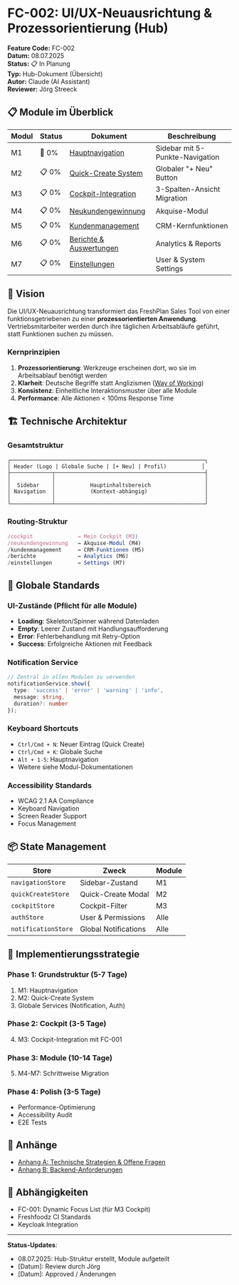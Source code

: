 # FC-002: UI/UX-Neuausrichtung & Prozessorientierung (Hub)

**Feature Code:** FC-002  
**Datum:** 08.07.2025  
**Status:** 📋 In Planung  
**Typ:** Hub-Dokument (Übersicht)  
**Autor:** Claude (AI Assistant)  
**Reviewer:** Jörg Streeck  

## 📋 Module im Überblick

| Modul | Status | Dokument | Beschreibung |
|-------|--------|----------|--------------|
| M1 | 🔄 0% | [Hauptnavigation](./FC-002-M1-hauptnavigation.md) | Sidebar mit 5-Punkte-Navigation |
| M2 | 📋 0% | [Quick-Create System](./FC-002-M2-quick-create.md) | Globaler "+ Neu" Button |
| M3 | 📋 0% | [Cockpit-Integration](./FC-002-M3-cockpit.md) | 3-Spalten-Ansicht Migration |
| M4 | 📋 0% | [Neukundengewinnung](./FC-002-M4-neukundengewinnung.md) | Akquise-Modul |
| M5 | 📋 0% | [Kundenmanagement](./FC-002-M5-kundenmanagement.md) | CRM-Kernfunktionen |
| M6 | 📋 0% | [Berichte & Auswertungen](./FC-002-M6-berichte.md) | Analytics & Reports |
| M7 | 📋 0% | [Einstellungen](./FC-002-M7-einstellungen.md) | User & System Settings |

## 🎯 Vision

Die UI/UX-Neuausrichtung transformiert das FreshPlan Sales Tool von einer funktionsgetriebenen zu einer **prozessorientierten Anwendung**. Vertriebsmitarbeiter werden durch ihre täglichen Arbeitsabläufe geführt, statt Funktionen suchen zu müssen.

### Kernprinzipien

1. **Prozessorientierung**: Werkzeuge erscheinen dort, wo sie im Arbeitsablauf benötigt werden
2. **Klarheit**: Deutsche Begriffe statt Anglizismen ([Way of Working](../WAY_OF_WORKING.md))
3. **Konsistenz**: Einheitliche Interaktionsmuster über alle Module
4. **Performance**: Alle Aktionen < 100ms Response Time

## 🏗️ Technische Architektur

### Gesamtstruktur
```
┌─────────────────────────────────────────────────────────────┐
│ Header (Logo | Globale Suche | [+ Neu] | Profil)           │
├─────────────┬───────────────────────────────────────────────┤
│             │                                               │
│  Sidebar    │           Hauptinhaltsbereich                 │
│ Navigation  │           (Kontext-abhängig)                  │
│             │                                               │
└─────────────┴───────────────────────────────────────────────┘
```

### Routing-Struktur
```typescript
/cockpit              → Mein Cockpit (M3)
/neukundengewinnung   → Akquise-Modul (M4)
/kundenmanagement     → CRM-Funktionen (M5)
/berichte             → Analytics (M6)
/einstellungen        → Settings (M7)
```

## 🎨 Globale Standards

### UI-Zustände (Pflicht für alle Module)
- **Loading**: Skeleton/Spinner während Datenladen
- **Empty**: Leerer Zustand mit Handlungsaufforderung
- **Error**: Fehlerbehandlung mit Retry-Option
- **Success**: Erfolgreiche Aktionen mit Feedback

### Notification Service
```typescript
// Zentral in allen Modulen zu verwenden
notificationService.show({
  type: 'success' | 'error' | 'warning' | 'info',
  message: string,
  duration?: number
});
```

### Keyboard Shortcuts
- `Ctrl/Cmd + N`: Neuer Eintrag (Quick Create)
- `Ctrl/Cmd + K`: Globale Suche
- `Alt + 1-5`: Hauptnavigation
- Weitere siehe Modul-Dokumentationen

### Accessibility Standards
- WCAG 2.1 AA Compliance
- Keyboard Navigation
- Screen Reader Support
- Focus Management

## 📦 State Management

| Store | Zweck | Module |
|-------|-------|--------|
| `navigationStore` | Sidebar-Zustand | M1 |
| `quickCreateStore` | Quick-Create Modal | M2 |
| `cockpitStore` | Cockpit-Filter | M3 |
| `authStore` | User & Permissions | Alle |
| `notificationStore` | Global Notifications | Alle |

## 🚀 Implementierungsstrategie

### Phase 1: Grundstruktur (5-7 Tage)
1. M1: Hauptnavigation
2. M2: Quick-Create System
3. Globale Services (Notification, Auth)

### Phase 2: Cockpit (3-5 Tage)
4. M3: Cockpit-Integration mit FC-001

### Phase 3: Module (10-14 Tage)
5. M4-M7: Schrittweise Migration

### Phase 4: Polish (3-5 Tage)
- Performance-Optimierung
- Accessibility Audit
- E2E Tests

## 📎 Anhänge

- [Anhang A: Technische Strategien & Offene Fragen](./FC-002-anhang-A-strategien.md)
- [Anhang B: Backend-Anforderungen](./FC-002-anhang-B-backend.md)

## 🔗 Abhängigkeiten

- FC-001: Dynamic Focus List (für M3 Cockpit)
- Freshfoodz CI Standards
- Keycloak Integration

---

**Status-Updates**:
- 08.07.2025: Hub-Struktur erstellt, Module aufgeteilt
- [Datum]: Review durch Jörg
- [Datum]: Approved / Änderungen